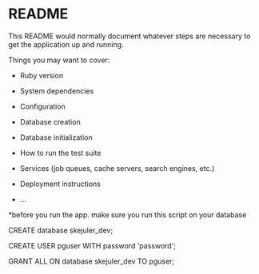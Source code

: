# README

This README would normally document whatever steps are necessary to get the
application up and running.

Things you may want to cover:

* Ruby version

* System dependencies

* Configuration

* Database creation

* Database initialization

* How to run the test suite

* Services (job queues, cache servers, search engines, etc.)

* Deployment instructions

* ...

*before you run the app. make sure you run this script on your database

CREATE database skejuler_dev;

CREATE USER pguser  WITH password 'password';

GRANT ALL ON database skejuler_dev TO pguser;